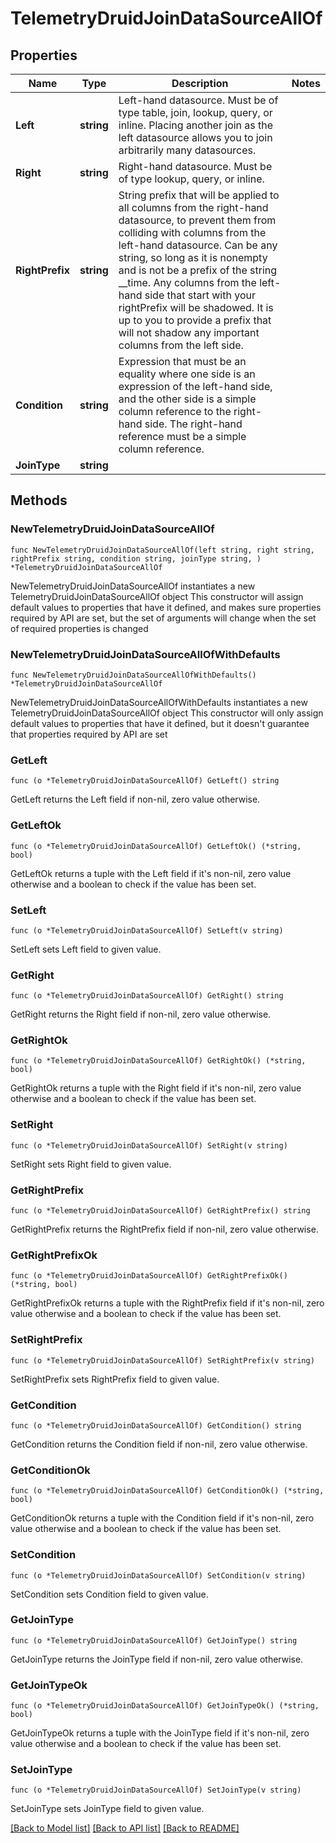# TelemetryDruidJoinDataSourceAllOf

## Properties

Name | Type | Description | Notes
------------ | ------------- | ------------- | -------------
**Left** | **string** | Left-hand datasource. Must be of type table, join, lookup, query, or inline. Placing another join as the left datasource allows you to join arbitrarily many datasources. | 
**Right** | **string** | Right-hand datasource. Must be of type lookup, query, or inline. | 
**RightPrefix** | **string** | String prefix that will be applied to all columns from the right-hand datasource, to prevent them from colliding with columns from the left-hand datasource. Can be any string, so long as it is nonempty and is not be a prefix of the string __time. Any columns from the left-hand side that start with your rightPrefix will be shadowed. It is up to you to provide a prefix that will not shadow any important columns from the left side. | 
**Condition** | **string** | Expression that must be an equality where one side is an expression of the left-hand side, and the other side is a simple column reference to the right-hand side. The right-hand reference must be a simple column reference. | 
**JoinType** | **string** |  | 

## Methods

### NewTelemetryDruidJoinDataSourceAllOf

`func NewTelemetryDruidJoinDataSourceAllOf(left string, right string, rightPrefix string, condition string, joinType string, ) *TelemetryDruidJoinDataSourceAllOf`

NewTelemetryDruidJoinDataSourceAllOf instantiates a new TelemetryDruidJoinDataSourceAllOf object
This constructor will assign default values to properties that have it defined,
and makes sure properties required by API are set, but the set of arguments
will change when the set of required properties is changed

### NewTelemetryDruidJoinDataSourceAllOfWithDefaults

`func NewTelemetryDruidJoinDataSourceAllOfWithDefaults() *TelemetryDruidJoinDataSourceAllOf`

NewTelemetryDruidJoinDataSourceAllOfWithDefaults instantiates a new TelemetryDruidJoinDataSourceAllOf object
This constructor will only assign default values to properties that have it defined,
but it doesn't guarantee that properties required by API are set

### GetLeft

`func (o *TelemetryDruidJoinDataSourceAllOf) GetLeft() string`

GetLeft returns the Left field if non-nil, zero value otherwise.

### GetLeftOk

`func (o *TelemetryDruidJoinDataSourceAllOf) GetLeftOk() (*string, bool)`

GetLeftOk returns a tuple with the Left field if it's non-nil, zero value otherwise
and a boolean to check if the value has been set.

### SetLeft

`func (o *TelemetryDruidJoinDataSourceAllOf) SetLeft(v string)`

SetLeft sets Left field to given value.


### GetRight

`func (o *TelemetryDruidJoinDataSourceAllOf) GetRight() string`

GetRight returns the Right field if non-nil, zero value otherwise.

### GetRightOk

`func (o *TelemetryDruidJoinDataSourceAllOf) GetRightOk() (*string, bool)`

GetRightOk returns a tuple with the Right field if it's non-nil, zero value otherwise
and a boolean to check if the value has been set.

### SetRight

`func (o *TelemetryDruidJoinDataSourceAllOf) SetRight(v string)`

SetRight sets Right field to given value.


### GetRightPrefix

`func (o *TelemetryDruidJoinDataSourceAllOf) GetRightPrefix() string`

GetRightPrefix returns the RightPrefix field if non-nil, zero value otherwise.

### GetRightPrefixOk

`func (o *TelemetryDruidJoinDataSourceAllOf) GetRightPrefixOk() (*string, bool)`

GetRightPrefixOk returns a tuple with the RightPrefix field if it's non-nil, zero value otherwise
and a boolean to check if the value has been set.

### SetRightPrefix

`func (o *TelemetryDruidJoinDataSourceAllOf) SetRightPrefix(v string)`

SetRightPrefix sets RightPrefix field to given value.


### GetCondition

`func (o *TelemetryDruidJoinDataSourceAllOf) GetCondition() string`

GetCondition returns the Condition field if non-nil, zero value otherwise.

### GetConditionOk

`func (o *TelemetryDruidJoinDataSourceAllOf) GetConditionOk() (*string, bool)`

GetConditionOk returns a tuple with the Condition field if it's non-nil, zero value otherwise
and a boolean to check if the value has been set.

### SetCondition

`func (o *TelemetryDruidJoinDataSourceAllOf) SetCondition(v string)`

SetCondition sets Condition field to given value.


### GetJoinType

`func (o *TelemetryDruidJoinDataSourceAllOf) GetJoinType() string`

GetJoinType returns the JoinType field if non-nil, zero value otherwise.

### GetJoinTypeOk

`func (o *TelemetryDruidJoinDataSourceAllOf) GetJoinTypeOk() (*string, bool)`

GetJoinTypeOk returns a tuple with the JoinType field if it's non-nil, zero value otherwise
and a boolean to check if the value has been set.

### SetJoinType

`func (o *TelemetryDruidJoinDataSourceAllOf) SetJoinType(v string)`

SetJoinType sets JoinType field to given value.



[[Back to Model list]](../README.md#documentation-for-models) [[Back to API list]](../README.md#documentation-for-api-endpoints) [[Back to README]](../README.md)


